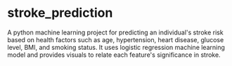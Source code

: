 # stroke_prediction
A python machine learning project for predicting an individual's stroke risk based on health factors such as age, hypertension, heart disease, glucose level, BMI, and smoking status. It uses logistic regression machine learning model and provides visuals to relate each feature's significance in stroke.
